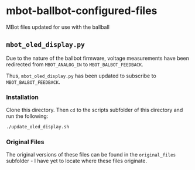 # mbot-ballbot-configured-files

MBot files updated for use with the ballball

## `mbot_oled_display.py`

Due to the nature of the ballbot firmware, voltage measurements have been redirected from `MBOT_ANALOG_IN` to `MBOT_BALBOT_FEEDBACK`.

Thus, `mbot_oled_display.py` has been updated to subscribe to `MBOT_BALBOT_FEEDBACK`.

### Installation

Clone this directory. Then `cd` to the scripts subfolder of this directory and run the following:

```bash
./update_oled_display.sh
```

### Original Files

The original versions of these files can be found in the `original_files` subfolder - I have yet to locate where these files originate.
